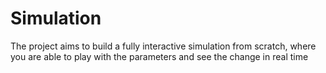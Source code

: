 # Simulation

The project aims to build a fully interactive simulation from scratch, where you are able to play with the parameters and see the change in real time
